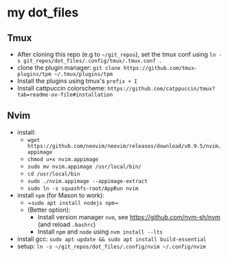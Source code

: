 # my dot_files
## Tmux
- After cloning this repo (e.g to `~/git_repos`), set the tmux conf using `ln -s git_repos/dot_files/.config/tmux/.tmux.conf .`
- clone the plugin manager: `git clone https://github.com/tmux-plugins/tpm ~/.tmux/plugins/tpm`
- Install the plugins using tmux's `prefix + I`
- Install cattpuccin colorscheme: `https://github.com/catppuccin/tmux?tab=readme-ov-file#installation`
## Nvim
- install:
  - `wget https://github.com/neovim/neovim/releases/download/v0.9.5/nvim.appimage`
  - `chmod u+x nvim.appimage`
  - `sudo mv nvim.appimage /usr/local/bin/`
  - `cd /usr/local/bin`
  - `sudo ./nvim.appimage --appimage-extract`
  - `sudo ln -s squashfs-root/AppRun nvim`
- install `npm` (for Mason to work):
  - ~`sudo apt install nodejs npm`~
  - (Better option):
    -  Install version manager `nvm`, see https://github.com/nvm-sh/nvm (and reload `.bashrc`)
    -  Install `npm` and `node` using `nvm install --lts`
- install gcc: `sudo apt update && sudo apt install build-essential`
- setup: `ln -s ~/git_repos/dot_files/.config/nvim ~/.config/nvim` 
